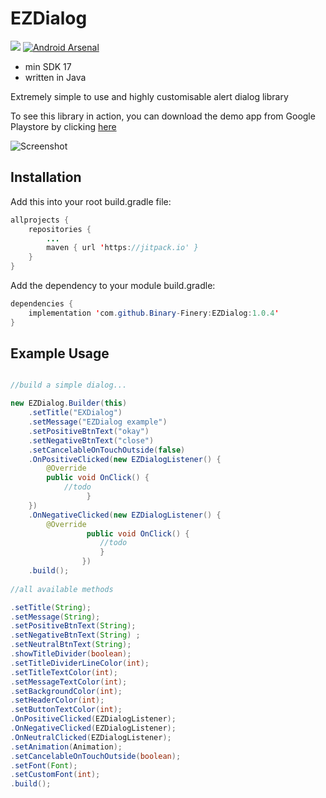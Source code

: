 # EZDialog
[![](https://jitpack.io/v/Binary-Finery/EZDialog.svg)](https://jitpack.io/#Binary-Finery/EZDialog)
[![Android Arsenal]( https://img.shields.io/badge/Android%20Arsenal-EZDialog-green.svg?style=flat )]( https://android-arsenal.com/details/1/7610 )

- min SDK 17
- written in Java

Extremely simple to use and highly customisable alert dialog library

To see this library in action, you can download the demo app from Google Playstore by clicking [here](https://play.google.com/store/apps/details?id=com.spencerstudios.ezdialogdemoapp) 

![Screenshot](https://github.com/Binary-Finery/EZDialog/blob/master/screenshots/56182474_2103237696464383_6230825982496866304_n.png)


## Installation

Add this into your root build.gradle file:

```java
allprojects {
	repositories {
		...
		maven { url 'https://jitpack.io' }
	}
}
```

Add the dependency to your module build.gradle:

```java
dependencies {
	implementation 'com.github.Binary-Finery:EZDialog:1.0.4'
}
```

## Example Usage

```java

//build a simple dialog...

new EZDialog.Builder(this)
	.setTitle("EXDialog")
	.setMessage("EZDialog example")
	.setPositiveBtnText("okay")
	.setNegativeBtnText("close")
	.setCancelableOnTouchOutside(false)
	.OnPositiveClicked(new EZDialogListener() {
		@Override
		public void OnClick() {
			//todo
                 }
	})
	.OnNegativeClicked(new EZDialogListener() {
		@Override
                 public void OnClick() {
                 	//todo
                    }
                })
	.build();
	
//all available methods

.setTitle(String);
.setMessage(String);
.setPositiveBtnText(String);
.setNegativeBtnText(String) ;
.setNeutralBtnText(String);
.showTitleDivider(boolean);
.setTitleDividerLineColor(int);
.setTitleTextColor(int);
.setMessageTextColor(int);
.setBackgroundColor(int);
.setHeaderColor(int);
.setButtonTextColor(int);
.OnPositiveClicked(EZDialogListener);
.OnNegativeClicked(EZDialogListener);
.OnNeutralClicked(EZDialogListener);
.setAnimation(Animation);
.setCancelableOnTouchOutside(boolean);
.setFont(Font);
.setCustomFont(int);
.build();
```
